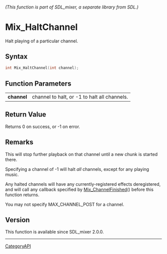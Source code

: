 ###### (This function is part of SDL_mixer, a separate library from SDL.)
# Mix_HaltChannel

Halt playing of a particular channel.

## Syntax

```c
int Mix_HaltChannel(int channel);

```

## Function Parameters

|                 |                                              |
| --------------- | -------------------------------------------- |
| **channel**     | channel to halt, or -1 to halt all channels. |

## Return Value

Returns 0 on success, or -1 on error.

## Remarks

This will stop further playback on that channel until a new chunk is
started there.

Specifying a channel of -1 will halt _all_ channels, except for any playing
music.

Any halted channels will have any currently-registered effects
deregistered, and will call any callback specified by
[Mix_ChannelFinished](Mix_ChannelFinished.md)() before this function returns.

You may not specify MAX_CHANNEL_POST for a channel.

## Version

This function is available since SDL_mixer 2.0.0.

----
[CategoryAPI](CategoryAPI.md)
